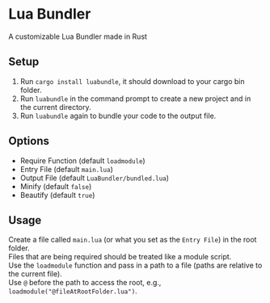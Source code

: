 # Lua Bundler

A customizable Lua Bundler made in Rust  

## Setup
1. Run `cargo install luabundle`, it should download to your cargo bin folder.
2. Run `luabundle` in the command prompt to create a new project and in the current directory.  
3. Run `luabundle` again to bundle your code to the output file.  

## Options
- Require Function (default `loadmodule`)
- Entry File (default `main.lua`)
- Output File (default `LuaBundler/bundled.lua`)
- Minify (default `false`)
- Beautify (default `true`)

## Usage
Create a file called `main.lua` (or what you set as the `Entry File`) in the root folder.  
Files that are being required should be treated like a module script.  
Use the `loadmodule` function and pass in a path to a file (paths are relative to the current file).  
Use `@` before the path to access the root, e.g., `loadmodule("@fileAtRootFolder.lua")`.  


